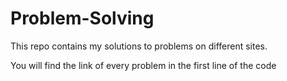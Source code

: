# Problem-Solving
This repo contains my solutions to problems on different sites.

You will find the link of every problem in the first line of the code
